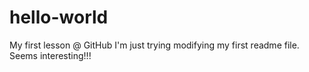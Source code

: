 # hello-world
My first lesson @ GitHub
I'm just trying modifying my first readme file.
Seems interesting!!!
